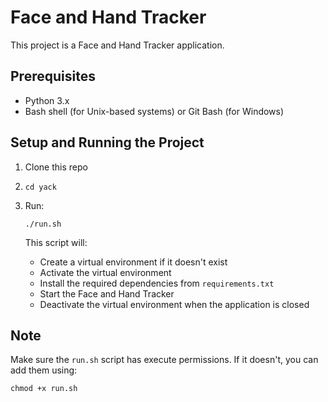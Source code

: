 # Face and Hand Tracker

This project is a Face and Hand Tracker application.

## Prerequisites

- Python 3.x
- Bash shell (for Unix-based systems) or Git Bash (for Windows)

## Setup and Running the Project

1. Clone this repo

2. `cd yack`

3. Run:

   ```
   ./run.sh
   ```

   This script will:
   - Create a virtual environment if it doesn't exist
   - Activate the virtual environment
   - Install the required dependencies from `requirements.txt`
   - Start the Face and Hand Tracker
   - Deactivate the virtual environment when the application is closed

## Note

Make sure the `run.sh` script has execute permissions. If it doesn't, you can add them using:

```
chmod +x run.sh
```